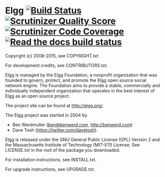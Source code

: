Elgg [![Build Status](https://secure.travis-ci.org/Elgg/Elgg.svg?branch=1.12)](https://travis-ci.org/Elgg/Elgg) [![Scrutinizer Quality Score](https://scrutinizer-ci.com/g/Elgg/Elgg/badges/quality-score.png?s=1.12)](https://scrutinizer-ci.com/g/Elgg/Elgg/?branch=1.12) [![Scrutinizer Code Coverage](https://scrutinizer-ci.com/g/Elgg/Elgg/badges/coverage.png?b=1.12)](https://scrutinizer-ci.com/g/Elgg/Elgg/?branch=1.12) [![Read the docs build status](https://readthedocs.org/projects/elgg/badge/?version=1.12)](http://learn.elgg.org/en/1.12/)
====

Copyright (c) 2008-2015, see COPYRIGHT.txt

For development credits, see CONTRIBUTORS.txt.

Elgg is managed by the Elgg Foundation, a nonprofit organization that was
founded to govern, protect, and promote the Elgg open source social network
engine.  The Foundation aims to provide a stable, commercially and
individually independent organization that operates in the best interest of Elgg
as an open source project.

The project site can be found at http://elgg.org/.

The Elgg project was started in 2004 by
 - Ben Werdmuller (<ben@benwerd.com>, <http://benwerd.com>)
 - Dave Tosh (<https://twitter.com/davetosh>).

Elgg is released under the GNU General Public License (GPL) Version 2 and the
Massachusetts Institute of Technology (MIT-X11) License. See LICENSE.txt
in the root of the package you downloaded.

For installation instructions, see INSTALL.txt.

For upgrade instructions, see UPGRADE.txt.
